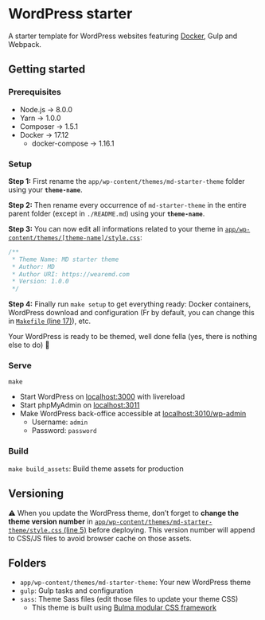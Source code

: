 # WordPress starter
A starter template for WordPress websites featuring [Docker](https://www.docker.com), Gulp and Webpack.

## Getting started

### Prerequisites
* Node.js -> 8.0.0
* Yarn -> 1.0.0
* Composer -> 1.5.1
* Docker -> 17.12
  * docker-compose -> 1.16.1

### Setup
**Step 1:** First rename the `app/wp-content/themes/md-starter-theme` folder using your **`theme-name`**.

**Step 2:** Then rename every occurrence of `md-starter-theme` in the entire parent folder (except in `./README.md`) using your **`theme-name`**.

**Step 3:** You can now edit all informations related to your theme in [`app/wp-content/themes/[theme-name]/style.css`](https://github.com/wearemd/wordpress-starter/blob/master/app/wp-content/themes/md-starter-theme/style.css):

```css
/**
 * Theme Name: MD starter theme
 * Author: MD
 * Author URI: https://wearemd.com
 * Version: 1.0.0
 */

```

**Step 4:** Finally run `make setup` to get everything ready: Docker containers, WordPress download and configuration (Fr by default, you can change this in [`Makefile` (line 17)](https://github.com/wearemd/wordpress-starter/blob/master/Makefile#L17)), etc.

Your WordPress is ready to be themed, well done fella (yes, there is nothing else to do) 👊

### Serve
`make`
* Start WordPress on [localhost:3000](http://localhost:3000) with livereload
* Start phpMyAdmin on [localhost:3011](http://localhost:3011)
* Make WordPress back-office accessible at [localhost:3010/wp-admin](http://localhost:3010/wp-admin)
  * Username: `admin`
  * Password: `password`

### Build
`make build_assets`: Build theme assets for production

## Versioning
⚠️ When you update the WordPress theme, don’t forget to **change the theme version number** in [`app/wp-content/themes/md-starter-theme/style.css` (line 5)](https://github.com/wearemd/wordpress-starter/blob/master/app/wp-content/themes/md-starter-theme/style.css#L5) before deploying. This version number will append to CSS/JS files to avoid browser cache on those assets.

## Folders
* `app/wp-content/themes/md-starter-theme`: Your new WordPress theme
* `gulp`: Gulp tasks and configuration
* `sass`: Theme Sass files (edit those files to update your theme CSS)
  * This theme is built using [Bulma modular CSS framework](https://bulma.io)
